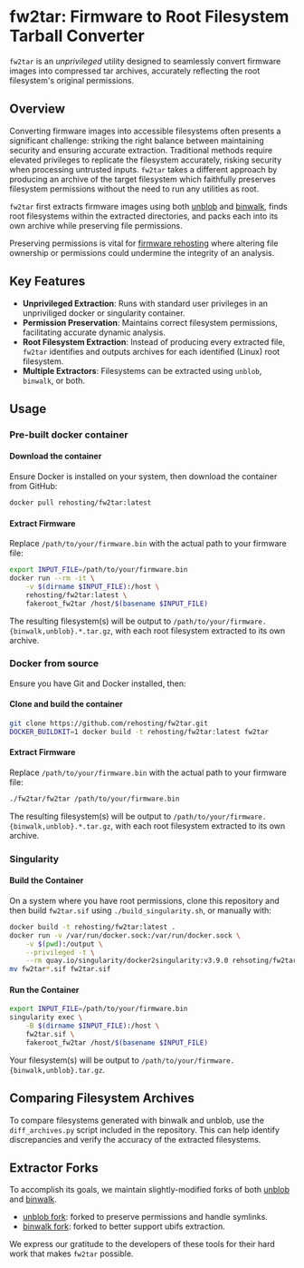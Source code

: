 # fw2tar: Firmware to Root Filesystem Tarball Converter

`fw2tar` is an _unprivileged_ utility designed to seamlessly convert firmware images
into compressed tar archives, accurately reflecting the root filesystem's original permissions.


## Overview
Converting firmware images into accessible filesystems often presents a significant challenge:
striking the right balance between maintaining security and ensuring accurate extraction.
Traditional methods require elevated privileges to replicate the filesystem accurately,
risking security when processing untrusted inputs. `fw2tar` takes a different approach by
producing an archive of the target filesystem which faithfully preserves filesystem
permissions without the need to run any utilities as root.

`fw2tar` first extracts firmware images using both [unblob](https://github.com/onekey-sec/unblob/) and [binwalk](https://github.com/ReFirmLabs/binwalk),
finds root filesystems within the extracted directories, and packs each into its own archive while preserving file permissions.

Preserving permissions is vital for [firmware rehosting](https://dspace.mit.edu/handle/1721.1/130505)
where altering file ownership or permissions could undermine the integrity of an analysis.

## Key Features

- **Unprivileged Extraction**: Runs with standard user privileges in an unpriviliged docker or singularity container.
- **Permission Preservation**: Maintains correct filesystem permissions, facilitating accurate dynamic analysis.
- **Root Filesystem Extraction**: Instead of producing every extracted file, `fw2tar` identifies and outputs archives for each identified (Linux) root filesystem.
- **Multiple Extractors**: Filesystems can be extracted using `unblob`, `binwalk`, or both.

## Usage

### Pre-built docker container

#### Download the container
Ensure Docker is installed on your system, then download the container from GitHub:

```sh
docker pull rehosting/fw2tar:latest
```

#### Extract Firmware
Replace `/path/to/your/firmware.bin` with the actual path to your firmware file:

```sh
export INPUT_FILE=/path/to/your/firmware.bin
docker run --rm -it \
    -v $(dirname $INPUT_FILE):/host \
    rehosting/fw2tar:latest \
    fakeroot_fw2tar /host/$(basename $INPUT_FILE)
```

The resulting filesystem(s) will be output to `/path/to/your/firmware.{binwalk,unblob}.*.tar.gz`, with each root filesystem extracted to its own archive.

### Docker from source
Ensure you have Git and Docker installed, then:

#### Clone and build the container
```sh
git clone https://github.com/rehosting/fw2tar.git
DOCKER_BUILDKIT=1 docker build -t rehosting/fw2tar:latest fw2tar
```

#### Extract Firmware
Replace `/path/to/your/firmware.bin` with the actual path to your firmware file:

```sh
./fw2tar/fw2tar /path/to/your/firmware.bin
```

The resulting filesystem(s) will be output to `/path/to/your/firmware.{binwalk,unblob}.*.tar.gz`, with each root filesystem extracted to its own archive.

### Singularity

#### Build the Container

On a system where you have root permissions, clone this repository and
then build `fw2tar.sif` using `./build_singularity.sh`, or manually with:

```sh
docker build -t rehosting/fw2tar:latest .
docker run -v /var/run/docker.sock:/var/run/docker.sock \
    -v $(pwd):/output \
    --privileged -t \
    --rm quay.io/singularity/docker2singularity:v3.9.0 rehsoting/fw2tar
mv fw2tar*.sif fw2tar.sif
```

#### Run the Container

```sh
export INPUT_FILE=/path/to/your/firmware.bin
singularity exec \
    -B $(dirname $INPUT_FILE):/host \
    fw2tar.sif \
    fakeroot_fw2tar /host/$(basename $INPUT_FILE)
```

Your filesystem(s) will be output to `/path/to/your/firmware.{binwalk,unblob}.tar.gz`.

## Comparing Filesystem Archives

To compare filesystems generated with binwalk and unblob, use the `diff_archives.py`
 script included in the repository.
 This can help identify discrepancies and verify the accuracy of the extracted filesystems.

## Extractor Forks
To accomplish its goals, we maintain slightly-modified forks of both [unblob](https://github.com/onekey-sec/unblob/) and [binwalk](https://github.com/ReFirmLabs/binwalk).
- [unblob fork](https://github.com/rehosting/unblob): forked to preserve permissions and handle symlinks.
- [binwalk fork](https://github.com/rehosting/binwalk): forked to better support ubifs extraction.

We express our gratitude to the developers of these tools for their hard work that makes `fw2tar` possible.
